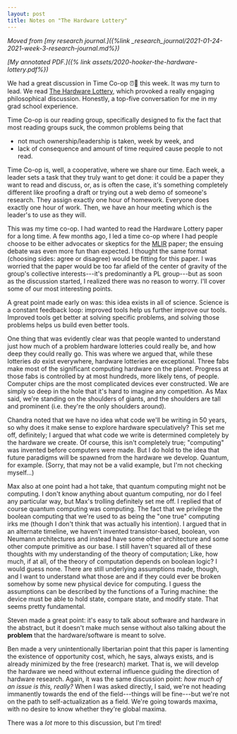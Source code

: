 ```yaml
---
layout: post
title: Notes on "The Hardware Lottery"
---
```


<!-- markdownlint-disable MD036 -->
*Moved from [my research journal.]({%link _research_journal/2021-01-24-2021-week-3-research-journal.md%})*

*[My annotated PDF.]({% link assets/2020-hooker-the-hardware-lottery.pdf%})*
<!-- markdownlint-enable MD036 -->

We had
  a great discussion
  in Time Co-op ⏰🐔
  this week.
It was my turn to lead.
We read
  [The Hardware Lottery](https://arxiv.org/abs/2009.06489),
  which provoked
  a really engaging
  philosophical discussion.
Honestly,
  a top-five conversation
  for me
  in my grad school experience.

Time Co-op
  is our reading group,
  specifically designed
  to fix the fact
  that most reading groups suck,
  the common problems being that

- not much ownership/leadership is taken, week by week, and
- lack of consequence and amount of time required cause people to not read.

Time Co-op
  is, well, a cooperative,
  where we share our time.
Each week,
  a leader
  sets a task
  that they truly want to get done:
  it could be a paper they want to read
  and discuss,
  or, as is often the case,
  it's something completely different
  like proofing a draft
  or trying out a web demo
  of someone's research.
They assign
  exactly one hour
  of homework.
Everyone
  does exactly
  one hour of work.
Then,
  we have an hour meeting
  which is the leader's
  to use as they will.

This was my time co-op.
I had wanted to read
  the Hardware Lottery paper
  for a long time.
A few months ago,
  I led a time co-op
  where I had people
  choose to be either
  advocates or skeptics
  for the [MLIR](https://arxiv.org/abs/2002.11054) paper;
  the ensuing debate
  was even more fun than expected.
I thought the same format
   (choosing sides: agree or disagree)
   would be fitting for this paper.
I was worried
  that the paper
  would be too far afield
  of the center of gravity
  of the group's collective
  interests---it's predominantly
  a PL group---but
  as soon as the discussion started,
  I realized there was no reason to worry.
I'll cover
  some of our most interesting points.

A great point
  made early on
  was:
  this idea exists
  in all of science.
Science
  is a constant feedback loop:
  improved tools
  help us further improve our tools.
Improved tools
  get better at solving specific problems,
  and solving those problems
  helps us build even better tools.

One thing
  that was evidently clear
  was that people wanted to understand
  just how much of a problem
  hardware lotteries
  could really be,
  and how deep they could really go.
This was where
  we argued
  that,
  while these lotteries *do* exist everywhere,
  hardware lotteries are exceptional.
Three fabs
  make most
  of the significant computing hardware
  on the planet.
Progress
  at those fabs
  is controlled by
  at most hundreds,
  more likely tens,
  of people.
Computer chips
  are the most complicated
  devices ever constructed.
We are simply so deep in the hole
  that it's hard to imagine
  any competition.
As Max said,
  we're standing on the shoulders of giants,
  and the shoulders are tall
  and prominent
  (i.e. they're the only shoulders around).

Chandra noted
  that we have no idea
  what code we'll be writing
  in 50 years,
  so why does it make sense
  to explore hardware speculatively?
This set me off,
  definitely;
  I argued that
  what code we write
  is determined completely
  by the hardware we create.
Of course,
  this isn't completely true;
  "computing" was invented
  before computers were made.
But I do hold to the idea that
  future paradigms
  will be spawned
  from the hardware we develop.
Quantum,
  for example.
(Sorry,
  that may not be a valid example,
  but I'm not checking myself...)

Max also
  at one point
  had a hot take,
  that quantum computing
  might not be computing.
I don't know
  anything about quantum computing,
  nor do I feel any particular way,
  but Max's trolling
  definitely set me off.
I replied
  that of course quantum computing
  was computing.
The fact that we privilege
  the boolean computing
  that we're used to
  as being the "one true" computing
  irks me
  (though I don't think
  that was actually his intention).
I argued
  that in an alternate timeline,
  we haven't invented
  transistor-based, boolean, von Neumann architectures
  and instead
  have some other architecture
  and some other compute primitive
  as our base.
I still haven't
  squared all of these thoughts
  with my understanding
  of the theory of computation;
Like,
  how much, if at all,
  of the theory of computation
  depends on boolean logic?
I would guess
  none.
There are still
  underlying assumptions made,
  though,
  and I want to understand
  what those are
  and if they could ever be broken
  somehow
  by some new physical
  device
  for computing.
I guess
  the assumptions
  can be described by
  the functions of a Turing machine:
  the device must be able to hold state,
  compare state,
  and modify state.
That seems pretty fundamental.

Steven made a great point:
  it's easy to talk about
  software and hardware
  in the abstract,
  but it doesn't make much sense
  without also talking about the **problem**
  that the hardware/software
  is meant to solve.

Ben made
  a very unintentionally libertarian point
  that
  this paper is lamenting the existence of
  opportunity cost,
  which, he says, always exists,
  and is already minimized
  by the free (research) market.
That is,
  we will develop
  the hardware we need
  without external influence
  guiding the direction
  of hardware research.
Again,
  it was the same discussion point:
  *how much of an issue is this, really?*
When I was asked directly,
  I said,
  we're not heading immanently towards
  the end of the
  field---things will be fine---but
  we're not on the path
  to self-actualization
  as a field.
We're going towards
  maxima,
  with no desire
  to know whether they're
  global maxima.

There was
  a *lot* more
  to this discussion,
  but I'm tired!
